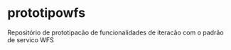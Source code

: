 prototipowfs
============

Repositório de prototipacão de funcionalidades de iteracão com o padrão de servico WFS 

